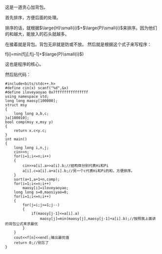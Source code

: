 这是一道贪心加背包。

首先排序，方便后面的处理。

排序的话，就根据$\large{H}\small{i}$+$\large{P}\small{i}$来排序。因为他们的和越大，能放入的石头就越多。

在接着就是背包。背包无非就是防或不放。
然后就是根据这个式子来写程序：

f[i]=min(f[j],f[j-1]+$\large{P}\small{i}$)

这也是程序的核心。

然后贴代码：
```
#include<bits/stdc++.h>
#define cin(x) scanf("%d",&x)
#define iloveyaoyao 0x7fffffffffffffff
using namespace std;
long long maosy[100000];
struct msy
{
	long long a,b,c;
}a[100010];
bool comp(msy x,msy y)
{
	return x.c<y.c;
}
int main()
{
	long long i,n,j;
	cin>>n;
	for(i=1;i<=n;i++)
	{
		cin>>a[i].a>>a[i].b;//结构体分别代表Hi和Pi
		a[i].c=a[i].a+a[i].b;//另一个c代表Hi和Pi的和，方便排序。
	}
	sort(a+1,a+1+n,comp);
	for(i=1;i<=n;i++)
		maosy[i]=iloveyaoyao; 
	long long s=0,maosiyao=0;
	for(i=1;i<=n;i++)
	{
		for(j=i;j>=1;j--)
		{
			if(maosy[j-1]<=a[i].a)
				maosy[j]=min(maosy[j],maosy[j-1]+a[i].b);//按照我上面讲的背包公式来求最优
		}
	}
	cout<<f[n]<<endl;输出最优值
	return 0;//别忘了
}
```
